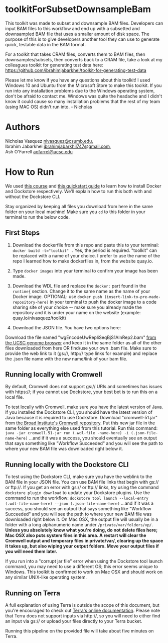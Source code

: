 # toolkitForSubsetDownsampleBam

This toolkit was made to subset and downsample BAM files. Developers can input BAM files to this workflow and end up with a subsetted and downsampled BAM file that uses a smaller amount of disk space. The purpose of this is to give developers another tool they can use to generate quick, testable data in the BAM format. 

For a toolkit that takes CRAM files, converts them to BAM files, then downsamples/subsets, then converts back to a CRAM file, take a look at my colleagues toolkit for generating test data here: https://github.com/ibrahimjabarkhel/toolkit-for-generating-test-data

Please let me know if you have any questions about this toolkit! I used Windows 10 and Ubuntu from the Microsoft Store to make this toolkit. If you run into any installation problems due to the Windows operating system, don't be afraid to contact me. Windows was quite the headache and I didn't know it could cause so many installation problems that the rest of my team (using MAC OS) didn't run into. - Nicholas

# Authors

Nicholas Vasquez nivasquez@csumb.edu,  
Ibrahim Jabarkhel ibrahimjabarkhil747@gmail.com,  
Ash O'Farrell aofarrel@ucsc.edu  

# How to Run

We used [this course](https://bioinformatics-core-shared-training.github.io/docker-4-bioinformatics/) and [this quickstart guide](https://dockstore.org/quick-start) to learn how to install Docker and Dockstore respectively. We'll explain how to run this both with and without the Dockstore CLI.

Stay organized by keeping all files you download from here in the same folder on your local machine! Make sure you `cd` to this folder in your terminal to run the below code. 

## First Steps
1. Download the dockerfile from this repo and paste this to your terminal: 
`docker build -t="toolkit" .` 
Yes, the period is required. "toolkit" can be replaced with a name of your choice. I prefer to use the name of the repo I learned how to make dockerfiles in, from the website quay.io.

2. Type `docker images` into your terminal to confirm your image has been made.

3. Download the WDL file and replace the `docker:` part found in the `runtime{` section. Change it to the same name as the name of your Docker image. OPTIONAL: use `docker push (insert-link-to-pre-made-repository-here)` in your terminal to push the docker image to a code sharing site of your choice -- make sure you already made the repository and it is under your name on the website (example: quay.io/nivasquez/toolkit)

4. Download the JSON file. You have two options here:

Download the file named "wgEncodeUwRepliSeqBjS1AlnRep2.bam" [from the UCSC genome broswer](https://hgdownload-test.gi.ucsc.edu/goldenPath/hg19/encodeDCC/wgEncodeUwRepliSeq/release1/) and keep it in the same folder as all of the other files downloaded from here OR find/use your own .bam file. Make sure to provide the web link to it (gs://, http:// type links for example) and replace the .json file name with the new name/link of your bam file. 

## Running locally with Cromwell
By default, Cromwell does not support gs:// URIs and sometimes has issues with https://; if you cannot use Dockstore, your best bet is to run this on a local file.  

To test locally with Cromwell, make sure you have the latest version of Java. If you installed the Dockstore CLI, you should have the latest version of Java because it is required to use Dockstore. Download "cromwell-51.jar" from [the Broad Institute's Cromwell repository](https://github.com/broadinstitute/cromwell/releases/tag/51). Put this new jar file in the same folder as everything else used from this tutorial. Run this command: 
`java -jar cromwell.51-jar run (.wdl-file -name-here) -i (.json-file-name-here)` 
...and if it was a success, you should eventually see an output that says something like "Workflow Succeeded" and you will see the path to where your new BAM file was downloaded right below it.

## Running locally with the Dockstore CLI
To test using the Dockstore CLI, make sure you have the weblink to the BAM file in your JSON file. You can use BAM file links that begin with gs:// or ftp://. If you get an error with gs:// or ftp:// links, try using the command `dockstore plugin download` to update your Dockstore plugins. Use the command to run the workflow:
`dockstore tool launch --local-entry (.wdl-file-name-here) --json (.json-file-name-here)` 
...and if it was a success, you should see an output that says something like "Workflow Succeeded" and you will see the path to where your new BAM file was downloaded right below it. On Mac OSX, the output file will usually be in a folder with a long alphanumeric name under `/private/var/folders/vp/`. **Unless you absolutely know what you're doing, do not delete files here; Mac OSX also puts system files in this area. A restart will clear the Cromwell output and temporary files in private/var/, clearing up the space it takes up, but also wiping your output folders. Move your output files if you will need them later.**

If you run into a "corrupt jar file" error when using the Dockstore tool launch command, you may need to use a different OS; this error seems unique to Windows. This toolkit is confirmed to work on Mac OSX and should work on any similar UNIX-like operating system.

## Running on Terra
A full explanation of using Terra is outside the scope of this document, but you're encouraged to check out [Terra's online documentation](https://support.terra.bio/hc/en-us). Please note that Terra does not support inputs via http://, so you will need to either find an input via gs:// or upload your files directly to your Terra bucket.

Running this pipeline on the provided file will take about five minutes on Terra. 